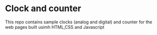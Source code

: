 # Clock and counter
This repo contains sample clocks (analog and digital) and counter for the web pages built usimh HTML,CSS and Javascript
